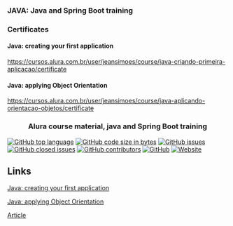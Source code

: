 ### JAVA: Java and Spring Boot training

### Certificates

#### Java: creating your first application

https://cursos.alura.com.br/user/jeansimoes/course/java-criando-primeira-aplicacao/certificate

#### Java: applying Object Orientation

https://cursos.alura.com.br/user/jeansimoes/course/java-aplicando-orientacao-objetos/certificate

<h3 align="center">Alura course material, java and Spring Boot training </h3>

[![GitHub top language](https://img.shields.io/github/languages/top/JeanPaulll/java-creating-first-application#readme.svg)]()
[![GitHub code size in bytes](https://img.shields.io/github/languages/code-size/JeanPaulll/java-creating-first-application.svg)]()
[![GitHub issues](https://img.shields.io/github/issues/JeanPaulll/java-creating-first-application.svg)]()
[![GitHub closed issues](https://img.shields.io/github/issues-closed/JeanPaulll/java-creating-first-application.svg)]()
[![GitHub contributors](https://img.shields.io/github/contributors/JeanPaulll/java-creating-first-application.svg)]()
[![GitHub](https://img.shields.io/github/license/mashape/apistatus.svg)](https://github.com/JeanPaulll/java-creating-first-application)
[![Website](https://img.shields.io/website-up-down-green-red/http/shields.io.svg?label=agenciacriamais)](http://www.agenciacriamais.com.br)

## Links

[Java: creating your first application](https://www.alura.com.br/curso-online-java-criando-primeira-aplicacao)

[Java: applying Object Orientation](https://cursos.alura.com.br/course/java-aplicando-orientacao-objetos)

[Article](https://www.alura.com.br/conteudo/java-criando-primeira-aplicacao)

